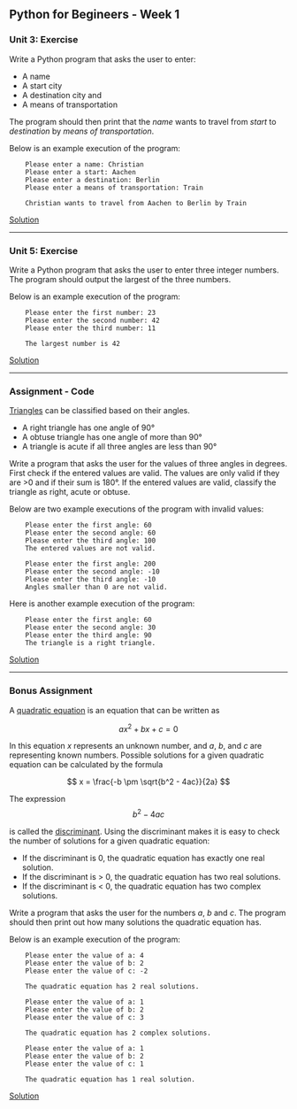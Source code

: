 ## Python for Begineers - Week 1

### Unit 3: Exercise

Write a Python program that asks the user to enter:

- A name
- A start city
- A destination city and
- A means of transportation

The program should then print that the _name_ wants to travel from _start_ to _destination_ by _means of transportation_.

Below is an example execution of the program:
```text
    Please enter a name: Christian
    Please enter a start: Aachen
    Please enter a destination: Berlin
    Please enter a means of transportation: Train

    Christian wants to travel from Aachen to Berlin by Train
```

[Solution](1.3/sol.py)
___
### Unit 5: Exercise

Write a Python program that asks the user to enter three integer numbers. The program should output the largest of the three numbers.

Below is an example execution of the program:
```text
    Please enter the first number: 23
    Please enter the second number: 42
    Please enter the third number: 11

    The largest number is 42
```

[Solution](1.5/sol.py)
___
### Assignment - Code

[Triangles](https://en.wikipedia.org/wiki/Triangle#Types_of_triangle) can be classified based on their angles.

- A right triangle has one angle of 90°
- A obtuse triangle has one angle of more than 90°
- A triangle is acute if all three angles are less than 90°

Write a program that asks the user for the values of three angles in degrees. First check if the entered values are valid. The values are only valid if they are >0 and if their sum is 180°. If the entered values are valid, classify the triangle as right, acute or obtuse.

Below are two example executions of the program with invalid values:
```text
    Please enter the first angle: 60
    Please enter the second angle: 60
    Please enter the third angle: 100
    The entered values are not valid.

    Please enter the first angle: 200
    Please enter the second angle: -10
    Please enter the third angle: -10
    Angles smaller than 0 are not valid.
```

Here is another example execution of the program:
```text
    Please enter the first angle: 60
    Please enter the second angle: 30
    Please enter the third angle: 90
    The triangle is a right triangle.
```

[Solution](./Assignment/sol.py)
___
### Bonus Assignment

A [quadratic equation](https://en.wikipedia.org/wiki/Quadratic_equation) is an equation that can be written as

$$ ax^2 + bx + c = 0 $$

In this equation *x* represents an unknown number, and *a*, *b*, and *c* are representing known numbers.
Possible solutions for a given quadratic equation can be calculated by the formula

$$ x = \frac{-b \pm \sqrt{b^2 - 4ac}}{2a} $$


The expression $$b^2 - 4ac$$

is called the [discriminant](https://en.wikipedia.org/wiki/Quadratic_equation#Discriminant).
Using the discriminant makes it is easy to check the number of solutions for a given quadratic equation:

- If the discriminant is 0, the quadratic equation has exactly one real solution.
- If the discriminant is > 0, the quadratic equation has two real solutions.
- If the discriminant is < 0, the quadratic equation has two complex solutions.

Write a program that asks the user for the numbers *a*, *b* and *c*. The program should then print out how many solutions the quadratic equation has.

Below is an example execution of the program:
```text
    Please enter the value of a: 4
    Please enter the value of b: 2
    Please enter the value of c: -2

    The quadratic equation has 2 real solutions.

    Please enter the value of a: 1
    Please enter the value of b: 2
    Please enter the value of c: 3

    The quadratic equation has 2 complex solutions.

    Please enter the value of a: 1
    Please enter the value of b: 2
    Please enter the value of c: 1

    The quadratic equation has 1 real solution.
```

[Solution](./Bonus/sol.py)